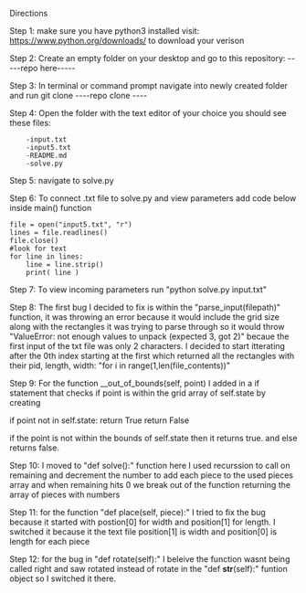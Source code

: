 Directions 

Step 1: make sure you have python3 installed visit: https://www.python.org/downloads/ to download your verison

Step 2: Create an empty folder on your desktop and go to this repository: -----repo here-----

Step 3: In terminal or command prompt navigate into newly created folder and run git clone ----repo clone ----

Step 4: Open the folder with the text editor of your choice you should see these files:

        -input.txt
        -input5.txt
        -README.md
        -solve.py

Step 5: navigate to solve.py 

Step 6: To connect .txt file to solve.py and view parameters add code below inside main() function 

	file = open("input5.txt", "r")
	lines = file.readlines()
	file.close()
	#look for text
	for line in lines:
		line = line.strip()
		print( line )

Step 7: To view incoming parameters run "python solve.py input.txt" 

Step 8: The first bug I decided to fix is within the "parse_input(filepath)" function, it was throwing an error because it would include the grid size along with the rectangles it was trying to parse through so it would throw "ValueError: not enough values to unpack (expected 3, got 2)" becaue the first input of the txt file was only 2 characters. I decided to start itterating after the 0th index starting at the first which returned all the rectangles with their pid, length, width: "for i in range(1,len(file_contents))"

Step 9: For the function  __out_of_bounds(self, point) I added in a if statement that checks if point is within the grid array of self.state by creating 

 if point not in self.state:
            return True
        return False

if the point is not within the bounds of self.state then it returns true. and else returns false. 

Step 10: I moved to "def solve():" function here  I used recurssion to call on remaining and decrement the number to add each piece to the used pieces array and when remaining hits 0 we break out of the function returning the array of pieces with numbers 


Step 11: for the function "def place(self, piece):" I tried to fix the bug because it started with postion[0] for width and position[1] for length. I switched it because it the text file position[1] is width and position[0] is length for each piece

Step 12: for the bug in "def rotate(self):" I beleive the function wasnt being called right and saw rotated instead of rotate in the "def __str__(self):" funtion object so I switched it there.

